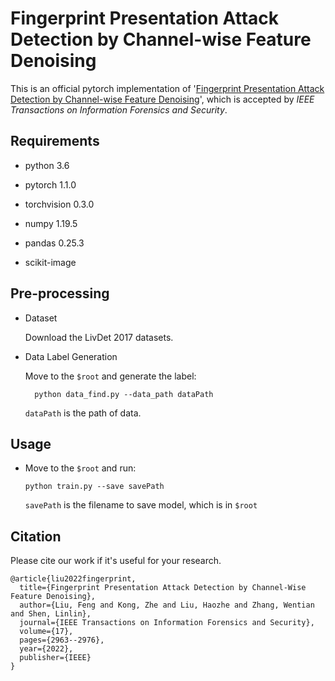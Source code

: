 # Fingerprint Presentation Attack Detection by Channel-wise Feature Denoising

This is an official pytorch implementation of '[Fingerprint Presentation Attack Detection by Channel-wise Feature Denoising](https://ieeexplore.ieee.org/abstract/document/9851680/)', which is accepted by *IEEE Transactions on Information Forensics and Security*.

## Requirements

- python 3.6

- pytorch 1.1.0

- torchvision 0.3.0

- numpy 1.19.5

- pandas 0.25.3

- scikit-image

  

## Pre-processing
- Dataset

  Download the LivDet 2017 datasets.

- Data Label Generation

  Move to the `$root` and generate the label:

  ```
    python data_find.py --data_path dataPath
  ```

  `dataPath` is the path of data.
  
  

## Usage

- Move to the `$root` and run:

  ```
  python train.py --save savePath
  ```

  `savePath` is the filename to save model, which is in `$root`

## Citation
Please cite our work if it's useful for your research.
```angular2html
@article{liu2022fingerprint,
  title={Fingerprint Presentation Attack Detection by Channel-Wise Feature Denoising},
  author={Liu, Feng and Kong, Zhe and Liu, Haozhe and Zhang, Wentian and Shen, Linlin},
  journal={IEEE Transactions on Information Forensics and Security},
  volume={17},
  pages={2963--2976},
  year={2022},
  publisher={IEEE}
}
```
